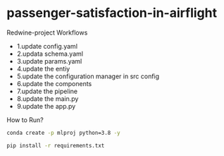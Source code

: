 # passenger-satisfaction-in-airflight


Redwine-project
Workflows
- 1.update config.yaml
- 2.updata schema.yaml
- 3.update params.yaml
- 4.update the entiy
- 5.update the configuration manager in src config
- 6.update the components
- 7.update the pipeline
- 8.update the main.py
- 9.update the app.py


How to Run?

```bash
conda create -p mlproj python=3.8 -y
```
```bash
pip install -r requirements.txt
```